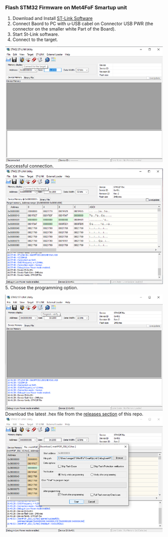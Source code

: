 ### Flash STM32 Firmware on Met4FoF Smartup unit
1. Download and Install [ST-Link Software](https://www.st.com/en/development-tools/stsw-link004.html)
2. Connect Baord to PC with u-USB cabel on Connector USB PWR (the connector on the smaller white Part of the Board).
3. Start St-Link software.
4. Connect to the target.

![connect_to_target](stm32_flash1.png)
Successful connection.
![connect_to_target_successful](stm32_flash2.png)
 5. Chosse the programming option.

![programm](stm32_flash3.png)
Download the latest .hex file from the [releases section](https://github.com/Met4FoF/Met4FoF-SmartUpUnit/releases) of this repo.
![programm](stm32_flash4.png)
